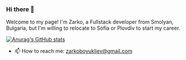 ### Hi there 👋
Welcome to my page!
I'm Zarko, a Fullstack developer from Smolyan, Bulgaria, but I'm willing to relocate to Sofia or Plovdiv to start my career.

[![Anurag's GitHub stats](https://github-readme-stats.vercel.app/api?username=ZBoyukliev)](https://github.com/anuraghazra/github-readme-stats)
- 📫 How to reach me: zarkoboyukliev@gmail.com
